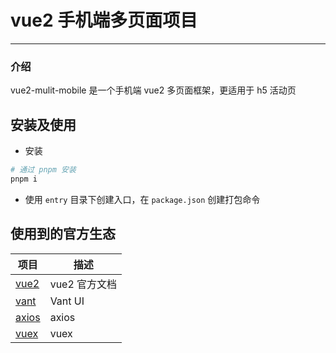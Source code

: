 # vue2 手机端多页面项目

---

### 介绍

vue2-mulit-mobile 是一个手机端 vue2 多页面框架，更适用于 h5 活动页

## 安装及使用

* 安装
```bash
# 通过 pnpm 安装
pnpm i
```
* 使用
  `entry` 目录下创建入口，在 `package.json` 创建打包命令

## 使用到的官方生态

| 项目 | 描述 |
| --- | --- |
| [vue2](https://v2.cn.vuejs.org/) | vue2 官方文档 |
| [vant](https://github.com/youzan/vant-weapp) | Vant UI |
| [axios](https://www.axios-http.cn/) | axios |
| [vuex](https://vuex.vuejs.org/zh/guide/) | vuex |
